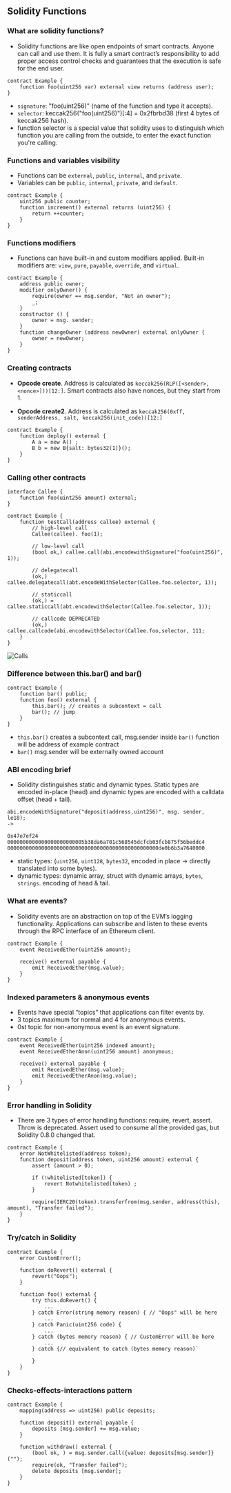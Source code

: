 ## Solidity Functions

### What are solidity functions?

- Solidity functions are like open endpoints of smart contracts. Anyone can call and use them. 
It is fully a smart contract’s responsibility to add proper access control checks and guarantees that the execution is safe for the end user.

```solidity
contract Example {
    function foo(uint256 var) external view returns (address user);
}    
```

- `signature`: "foo(uint256)" (name of the function and type it accepts).
- `selector`: keccak256("foo(uint256)")[:4] = 0x2fbrbd38 (first 4 bytes of keccak256 hash).
- function selector is a special value that solidity uses to distinguish which function you are calling from the outside, to enter the exact function you're calling.

### Functions and variables visibility

- Functions can be `external`, `public`, `internal`, and `private`.
- Variables can be `public`, `internal`, `private`, and `default`.

```solidity
contract Example {
    uint256 public counter;
    function increment() external returns (uint256) {
        return ++counter;
    }
}    
```

### Functions modifiers
- Functions can have built-in and custom modifiers applied. Built-in modifiers are: `view`, `pure`, `payable`, `override`, and `virtual`.

```solidity
contract Example {
    address public owner;
    modifier onlyOwner() {
        require(owner == msg.sender, "Not an owner");
        _;
    }
    constructor () {
        owner = msg. sender;
    }    
    function changeOwner (address newOwner) external onlyOwner {
        owner = newOwner;
    }
}    
```

### Creating contracts

- **Opcode create**. Address is calculated as `keccak256(RLP([<sender>, <nonce>]))[12:]`. Smart contracts also have nonces, but they start from 1.

- **Opcode create2**. Address is calculated as `keccak256(0xff, senderAddress, salt, keccak256(init_code))[12:]`

```solidity
contract Example {
    function deploy() external {
        A a = new A() ;
        B b = new B{salt: bytes32(1)}();
    }
}   
```

### Calling other contracts

```solidity
interface Callee {
    function foo(uint256 amount) external;
}
    
contract Example {
    function testCall(address callee) external { 
        // high-level call
        Callee(callee). foo(1);
    
        // low-level call
        (bool ok,) callee.call(abi.encodewithSignature("foo(uint256)", 1));
        
        // delegatecall
        (ok,) callee.delegatecall(abt.encodeWithSelector(Callee.foo.selector, 1));
        
        // staticcall
        (ok,) = callee.staticcall(abt.encodewithSelector(Callee.foo.selector, 1));
        
        // callcode DEPRECATED
        (ok,) callee.callcode(abi.encodewithSelector(Callee.foo,selector, 111;
    }
}
```

![Calls](https://res.cloudinary.com/dg6ijhjsn/image/upload/v1688954575/Screenshot_from_2023-07-10_07-32-39_rnvzhd.png "The user calls contract A which then calls contract B. The table is built from B context.")

### Difference between this.bar() and bar()

```solidity
contract Example {
    function bar() public;
    function foo() external {
        this.bar(); // creates a subcontext = call
        bar(); // jump
    }
}    
```

- `this.bar()` creates a subcontext call, msg.sender inside `bar()` function will be address of example contract
- `bar()` msg.sender will be externally owned account

### ABI encoding brief

- Solidity distinguishes static and dynamic types. Static types are encoded in-place (head) and dynamic types are encoded with a calldata offset (head + tail).

```solidity
abi.encodeWithSignature("deposit(address,uint256)", msg. sender, le18);
-> 

0x47e7ef24
0000000000000000000000005b38da6a701c568545dcfcb03fcb875f56beddc4
0000000000000000000000000000000000000000000000000de0b6b3a7640000
```
- static types: (`uint256`, `uint128`, `bytes32`, encoded in place -> directly translated into some bytes).
- dynamic types: dynamic array, struct with dynamic arrays, `bytes`, `strings`. encoding of head & tail.

### What are events?

- Solidity events are an abstraction on top of the EVM’s logging functionality. Applications can subscribe and listen to these events through the RPC interface of an Ethereum client.

```solidity
contract Example {
    event ReceivedEther(uint256 amount);
    
    receive() external payable {
        emit ReceivedEther(msg.value);
    }
}    
```

### Indexed parameters & anonymous events
- Events have special “topics” that applications can filter events by.
- 3 topics maximum for normal and 4 for anonymous events.
- 0st topic for non-anonymous event is an event signature.

```solidity
contract Example {
    event ReceivedEther(uint256 indexed amount);
    event ReceivedEtherAnon(uint256 amount) anonymous;
    
    receive() external payable {
        emit ReceivedEther(msg.value);
        emit ReceivedEtherAnon(msg.value);
    }
}    
```

### Error handling in Solidity

- There are 3 types of error handling functions: require, revert, assert. Throw is deprecated. Assert used to consume all the provided gas, but Solidity 0.8.0 changed that.

```solidity
contract Example {
    error NotWhitelisted(address token);
    function deposit(address token, uint256 amount) external {
        assert (amount > 0);
        
        if (!whitelisted[token]) {
            revert Notwhitelisted(token) ;
        }
        
        require(IERC20(token).transferfrom(msg.sender, address(this), amount), "Transfer failed");
    }
}    
```

### Try/catch in Solidity
```solidity
contract Example { 
    error CustomError();
    
    function doRevert() external { 
        revert("Oops");
    }    

    function foo() external {
        try this.doRevert() {
            ...
        } catch Error(string memory reason) { // "Oops" will be here
            ...
        } catch Panic(uint256 code) {
            ...
        } catch (bytes memory reason) { // CustomError will be here
            ...
        } catch {// equivalent to catch (bytes memory reason)`
        
        }
    }
}    
```

### Checks-effects-interactions pattern
```solidity
contract Example { 
    mapping(address => uint256) public deposits;
    
    function deposit() external payable { 
        deposits [msg.sender] += msg.value;
    }

    function withdraw() external {
        (bool ok, ) = msg.sender.call({value: deposits[msg.sender]}("");
        require(ok, "Transfer failed");
        delete deposits [msg.sender];
    }
}    
```
